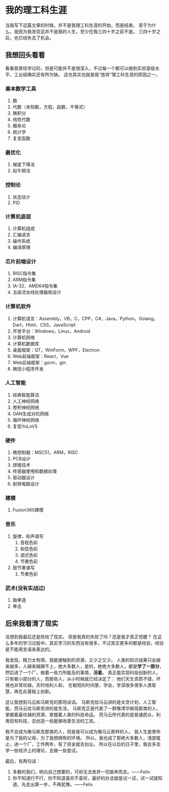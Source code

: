 # 我的理工科生涯
当我写下这篇文章的时候，并不是我理工科生涯的开始，而是结束。
至于为什么，是因为我发现这并不是我的人生，至少在我三四十岁之前不是。
三四十岁之后，也已经失去了机会。

## 我想回头看看
看看我曾经学过的，但是可能并不是很深入，不过每一个都可以做到实验室级水平，工业级确实还有所欠缺。
这也其实也就是我“放弃”理工科生涯的原因之一。

### 基本数学工具
1. 数
2. 代数（未知数，方程，函数，不等式）
3. 微积分
4. 线性代数
5. 概率论
6. 统计学
7.  复变函数

### 最优化
1. 梯度下降法
2. 拟牛顿法

### 控制论
1. 状态估计
2. PID

### 计算机底层
1. 计算机组成
2. 汇编语言
3. 操作系统
4. 编译原理

### 芯片前端设计
1. RISC指令集
2. ARM指令集
3. IA-32，AMD64指令集
4. 五级流水线处理器核设计

### 计算机软件
1. 计算机语言：Assembly，VB，C，CPP，C#，Java，Python，Golang，Dart，Html，CSS，JavaScript
2. 开发平台：Windows，Linux，Android
3. 计算机网络
4. 计算机数据库
5. 桌面框架：QT，WinForm，WPF，Electron
6. Web前端框架：React，Vue
7. Web后端框架：gorm，gin
8. 微信小程序开发

### 人工智能
1. 经典智能算法
2. 人工神经网络
3. 卷积神经网络
4. GAN生成对抗网络
5. 循环神经网络
6. 复现YoLoV5

### 硬件
1. 微控制器：MSC51，ARM，RISC
2. PCB设计
3. 焊接技术
4. 传感器使用和数据处理
5. 驱动器设计
6. 射频电路设计

### 建模
1. Fusion360建模

### 音乐
1. 旋律，和声谱写
   1. 音程色彩
   2. 和弦色彩
   3. 调式色彩
   4. 节奏色彩
2. 鼓节奏谱写
   1. 节奏色彩

### 武术(没有实战过)
1. 跆拳道
2. 拳击

## 后来我看清了现实
没想到我最后还是败给了现实。
但是我真的失败了吗？还是我才真正觉醒？
在这么多年的学习过程中，其实学习的东西没有很多，不过其实更多的都是经验，经验是不能用言语来表达的。

我发现，精力太有限，我能接触到的资源，又少之又少。
人类的知识成果只会越来越多，人越来越跟不上，绝大多数人，是的，绝绝大多数人，都是**学了一部分**，然后进了一个厂，做着一些力所能及的事情，**活着**。
真正能实现科技创新的人，只有极小部分的人，而那些人，从小时候就已经决定了：
他们天生资质不错，环境也非常优越，天时地利人和，
在极短的时间里，学会，学深很多很多人类智慧，再在此基础上创新。

这让我想到马云和马斯克的那场谈话。
马斯克给马云讲的是太空计划，人工智能，而马云给马斯克讲的是生活。
马斯克正是代表了一群像清华姚班那类的人，掌握着最优越的资源，掌握着人类的科技命运。
而马云所代表的是普通民众，利用现有科技，去创造一些能够改善生活的工具。.

我不会成为像马斯克那类的人，但是我可以成为像马云那样的人。
我人生是使命是为了我的父母，为了我想拥有的环境。
所以，我也成了那绝大多数人，浅尝辄止，进一个厂，工作两年，有了资金就去创业。
所以在以后的日子里，我会多去学一些经济上的理论，去做一些尝试。

最后，有两句话：
1. 多数的我们，明白自己想要的，可却无法舍弃一切直奔而去。——Felix
2. 你不知道行不行，你不知道喜欢不喜欢，最好的办法就是试一试，试一试就知道。先走出第一步，不再犹豫。——Felix